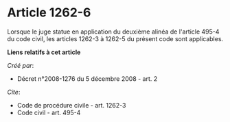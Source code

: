 # Article 1262-6

Lorsque le juge statue en application du deuxième alinéa de l'article 495-4 du code civil, les articles 1262-3 à 1262-5 du
présent code sont applicables.

**Liens relatifs à cet article**

_Créé par_:

  - Décret n°2008-1276 du 5 décembre 2008 - art. 2

_Cite_:

  - Code de procédure civile - art. 1262-3
  - Code civil - art. 495-4
